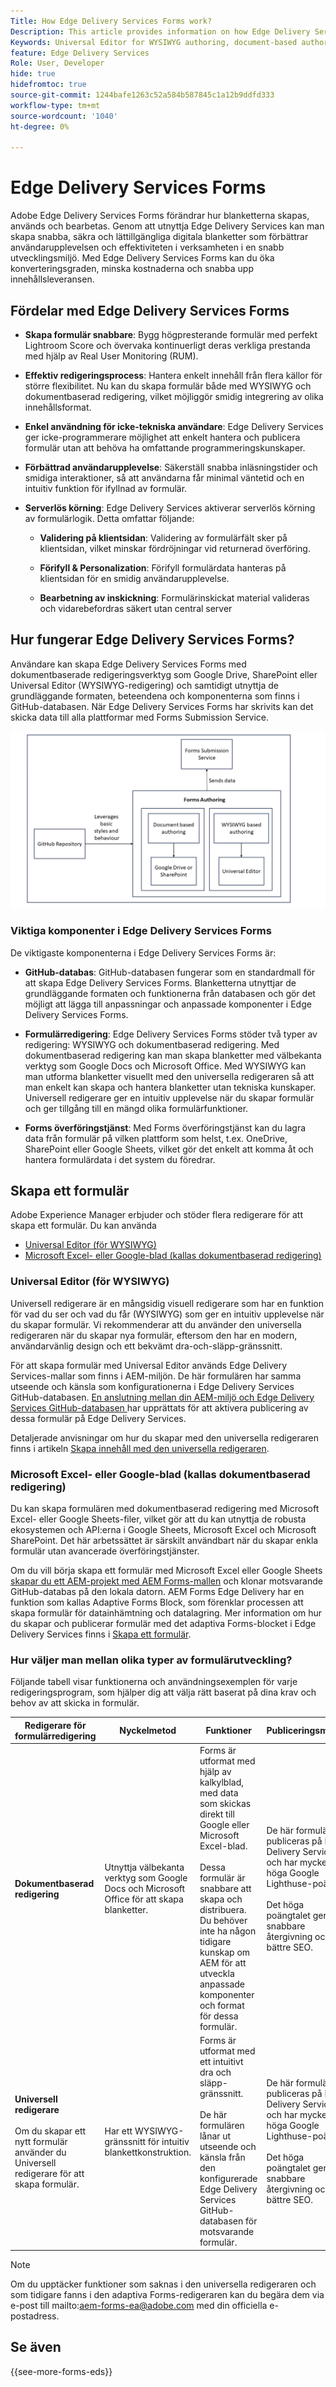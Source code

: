 ```yaml
---
Title: How Edge Delivery Services Forms work?
Description: This article provides information on how Edge Delivery Services Forms work. It also provides information on various form authoring platforms, including the Universal Editor and document-based authoring.
Keywords: Universal Editor for WYSIWYG authoring, document-based authoring, Working of Edge Delivery Services Forms, How Edge Delivery Services Forms work?
feature: Edge Delivery Services
Role: User, Developer
hide: true
hidefromtoc: true
source-git-commit: 1244bafe1263c52a584b587845c1a12b9ddfd333
workflow-type: tm+mt
source-wordcount: '1040'
ht-degree: 0%

---
```



# Edge Delivery Services Forms

Adobe Edge Delivery Services Forms förändrar hur blanketterna skapas, används och bearbetas. Genom att utnyttja Edge Delivery Services kan man skapa snabba, säkra och lättillgängliga digitala blanketter som förbättrar användarupplevelsen och effektiviteten i verksamheten i en snabb utvecklingsmiljö. Med Edge Delivery Services Forms kan du öka konverteringsgraden, minska kostnaderna och snabba upp innehållsleveransen.

## Fördelar med Edge Delivery Services Forms

* **Skapa formulär snabbare**: Bygg högpresterande formulär med perfekt Lightroom Score och övervaka kontinuerligt deras verkliga prestanda med hjälp av Real User Monitoring (RUM).

* **Effektiv redigeringsprocess**: Hantera enkelt innehåll från flera källor för större flexibilitet. Nu kan du skapa formulär både med WYSIWYG och dokumentbaserad redigering, vilket möjliggör smidig integrering av olika innehållsformat.

* **Enkel användning för icke-tekniska användare**: Edge Delivery Services ger icke-programmerare möjlighet att enkelt hantera och publicera formulär utan att behöva ha omfattande programmeringskunskaper.

* **Förbättrad användarupplevelse**: Säkerställ snabba inläsningstider och smidiga interaktioner, så att användarna får minimal väntetid och en intuitiv funktion för ifyllnad av formulär.

* **Serverlös körning**: Edge Delivery Services aktiverar serverlös körning av formulärlogik. Detta omfattar följande:

   * **Validering på klientsidan**: Validering av formulärfält sker på klientsidan, vilket minskar fördröjningar vid returnerad överföring.

   * **Förifyll &amp; Personalization**: Förifyll formulärdata hanteras på klientsidan för en smidig användarupplevelse.

   * **Bearbetning av inskickning**: Formulärinskickat material valideras och vidarebefordras säkert utan central server

## Hur fungerar Edge Delivery Services Forms?

Användare kan skapa Edge Delivery Services Forms med dokumentbaserade redigeringsverktyg som Google Drive, SharePoint eller Universal Editor (WYSIWYG-redigering) och samtidigt utnyttja de grundläggande formaten, beteendena och komponenterna som finns i GitHub-databasen. När Edge Delivery Services Forms har skrivits kan det skicka data till alla plattformar med Forms Submission Service.

![Så här fungerar Edge Delivery Services Forms](/help/edge/docs/forms/assets/eds-forms-working.png)

### Viktiga komponenter i Edge Delivery Services Forms

De viktigaste komponenterna i Edge Delivery Services Forms är:

* **GitHub-databas**: GitHub-databasen fungerar som en standardmall för att skapa Edge Delivery Services Forms. Blanketterna utnyttjar de grundläggande formaten och funktionerna från databasen och gör det möjligt att lägga till anpassningar och anpassade komponenter i Edge Delivery Services Forms.

* **Formulärredigering**: Edge Delivery Services Forms stöder två typer av redigering: WYSIWYG och dokumentbaserad redigering. Med dokumentbaserad redigering kan man skapa blanketter med välbekanta verktyg som Google Docs och Microsoft Office. Med WYSIWYG kan man utforma blanketter visuellt med den universella redigeraren så att man enkelt kan skapa och hantera blanketter utan tekniska kunskaper. Universell redigerare ger en intuitiv upplevelse när du skapar formulär och ger tillgång till en mängd olika formulärfunktioner.

* **Forms överföringstjänst**: Med Forms överföringstjänst kan du lagra data från formulär på vilken plattform som helst, t.ex. OneDrive, SharePoint eller Google Sheets, vilket gör det enkelt att komma åt och hantera formulärdata i det system du föredrar.

## Skapa ett formulär

Adobe Experience Manager erbjuder och stöder flera redigerare för att skapa ett formulär. Du kan använda
* [Universal Editor (för WYSIWYG)](#universal-editor-for-wysiwyg-authoring)
* [Microsoft Excel- eller Google-blad (kallas dokumentbaserad redigering)](#microsoft-excel-or-google-sheets-known-as-document-based-authoring)

### Universal Editor (för WYSIWYG)

Universell redigerare är en mångsidig visuell redigerare som har en funktion för vad du ser och vad du får (WYSIWYG) som ger en intuitiv upplevelse när du skapar formulär. Vi rekommenderar att du använder den universella redigeraren när du skapar nya formulär, eftersom den har en modern, användarvänlig design och ett bekvämt dra-och-släpp-gränssnitt.

För att skapa formulär med Universal Editor används Edge Delivery Services-mallar som finns i AEM-miljön. De här formulären har samma utseende och känsla som konfigurationerna i Edge Delivery Services GitHub-databasen. [En anslutning mellan din AEM-miljö och Edge Delivery Services GitHub-databasen ](/help/edge/docs/forms/publishing-forms.md) har upprättats för att aktivera publicering av dessa formulär på Edge Delivery Services.

Detaljerade anvisningar om hur du skapar med den universella redigeraren finns i artikeln [Skapa innehåll med den universella redigeraren](https://experienceleague.adobe.com/en/docs/experience-manager-cloud-service/content/sites/authoring/universal-editor/authoring).

### Microsoft Excel- eller Google-blad (kallas dokumentbaserad redigering)

Du kan skapa formulären med dokumentbaserad redigering med Microsoft Excel- eller Google Sheets-filer, vilket gör att du kan utnyttja de robusta ekosystemen och API:erna i Google Sheets, Microsoft Excel och Microsoft SharePoint. Det här arbetssättet är särskilt användbart när du skapar enkla formulär utan avancerade överföringstjänster.

Om du vill börja skapa ett formulär med Microsoft Excel eller Google Sheets [skapar du ett AEM-projekt med AEM Forms-mallen](/help/edge/docs/forms/tutorial.md#create-a-new-aem-project-pre-configured-with-adaptive-forms-block) och klonar motsvarande GitHub-databas på den lokala datorn. AEM Forms Edge Delivery har en funktion som kallas Adaptive Forms Block, som förenklar processen att skapa formulär för datainhämtning och datalagring. Mer information om hur du skapar och publicerar formulär med det adaptiva Forms-blocket i Edge Delivery Services finns i [Skapa ett formulär](/help/edge/docs/forms/create-forms.md).

<!--
## Adaptive Forms editors (for Core Components or foundation components based authoring)

You can author forms that are engaging, responsive and dynamic. The Adaptive Form editor provides a user-friendly wizard that allows you to quickly create Adaptive Forms. The form wizard features easy tab navigation, enabling you to select pre-configured templates for foundation or core components, themes, data models, and submission options to create a form efficiently. 

[Authoring forms with Core Components](/help/forms/creating-adaptive-form-core-components.md) allows you to leverage standardized data capture components that can be customized, reducing development time and lowering maintenance costs for digital enrollment experiences. These forms can be published using the Adaptive Forms Block on Edge Delivery Services or through the AEM Publish instance. 

[Authoring forms with Foundation Components](/help/forms/create-an-adaptive-form.md) uses classic data capture components. These forms can only be published using the AEM Publish instance. 

You can also publish forms created using Adaptive Forms Editors on Edge Delivery Services by establishing [connection between your AEM environment and the Edge Delivery Services GitHub repository](/help/edge/docs/forms/publishing-forms.md).


| **Adaptive Forms editors** | Provides a wizard-driven approach to quickly start forms authoring using templates, styling, and predefined fields. | Use these editors to create Core Components based forms or Foundation Components based forms. | These forms can be published on Edge Delivery Services or via AEM Publish instances.  | Use these editors to create Core Components based forms or Foundation Components based forms. Ideal for scenarios involving complex forms, complex workflows, custom actions, or integrations with external systems. |  



## Types of Publishing for Edge Delivery Services Forms

You can publish Edge Delivery Services Forms on one of the following:

* **Edge Delivery Services Form Submission**: Edge Delivery Services Form Submissions ensure that form interactions, including submission and data processing, are handled efficiently and securely. This enables a faster and more reliable user experience, particularly during high traffic periods. By processing form submissions at the edge, Edge Delivery Services minimizes the reliance on a centralized server.

* **AEM Publish instance**: The AEM Forms server offers a publish instance that manages the forms and related assets available to end users.
-->

### Hur väljer man mellan olika typer av formulärutveckling?

Följande tabell visar funktionerna och användningsexemplen för varje redigeringsprogram, som hjälper dig att välja rätt baserat på dina krav och behov av att skicka in formulär.

| **Redigerare för formulärredigering** | **Nyckelmetod** | **Funktioner** | **Publiceringsmetod** | **Användningsexempel** |
|--------|-----------|-------|-------|------------------------------------------------|
| **Dokumentbaserad redigering** | Utnyttja välbekanta verktyg som Google Docs och Microsoft Office för att skapa blanketter. | Forms är utformat med hjälp av kalkylblad, med data som skickas direkt till Google eller Microsoft Excel-blad. </br> </br> Dessa formulär är snabbare att skapa och distribuera. Du behöver inte ha någon tidigare kunskap om AEM för att utveckla anpassade komponenter och format för dessa formulär. | De här formulären publiceras på Edge Delivery Services och har mycket höga Google Lighthuse-poäng. </br> </br> Det höga poängtalet ger snabbare återgivning och bättre SEO. | De här formulären är idealiska för att snabbt skapa prototyper eller för att skapa grundläggande formulär där avancerade inlämningstjänster inte behövs. </br> </br> De här är väl lämpade för enkäter, registrering eller feedbackformulär som kräver datalagring i kalkylblad. Dessa formulär publiceras på Edge Delivery tjänster |
| **Universell redigerare** </br> </br> Om du skapar ett nytt formulär använder du Universell redigerare för att skapa formulär. | Har ett WYSIWYG-gränssnitt för intuitiv blankettkonstruktion. | Forms är utformat med ett intuitivt dra och släpp-gränssnitt. </br> </br> De här formulären lånar ut utseende och känsla från den konfigurerade Edge Delivery Services GitHub-databasen för motsvarande formulär. | De här formulären publiceras på Edge Delivery Services och har mycket höga Google Lighthuse-poäng. </br> </br> Det höga poängtalet ger snabbare återgivning och bättre SEO. | De här formulären är idealiska för att skapa formulär för webbplatser och sidor i Edge Delivery Service. Dessa formulärscenarier omfattar komplexa formulär, komplexa arbetsflöden, anpassade åtgärder eller integrering med externa system |

>[!NOTE]
>
>
> Om du upptäcker funktioner som saknas i den universella redigeraren och som tidigare fanns i den adaptiva Forms-redigeraren kan du begära dem via e-post till mailto:aem-forms-ea@adobe.com med din officiella e-postadress.

## Se även

{{see-more-forms-eds}}




